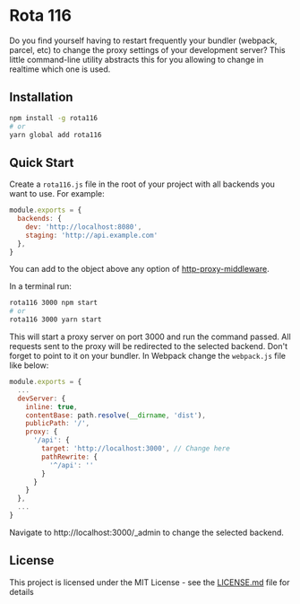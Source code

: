 # Rota 116

Do you find yourself having to restart frequently your bundler (webpack, parcel, etc) to change the proxy settings of your development server? This little command-line utility abstracts this for you allowing to change in realtime which one is used.

## Installation

```bash
npm install -g rota116
# or
yarn global add rota116
```

## Quick Start

Create a `rota116.js` file in the root of your project with all backends you want to use. For example:

```js
module.exports = {
  backends: {
    dev: 'http://localhost:8080',
    staging: 'http://api.example.com'
  },
}
```

You can add to the object above any option of [http-proxy-middleware](https://github.com/chimurai/http-proxy-middleware#options).

In a terminal run:

```bash
rota116 3000 npm start
# or
rota116 3000 yarn start
```

This will start a proxy server on port 3000 and run the command passed. All requests sent to the proxy will be redirected to the selected backend. Don't forget to point to it on your bundler. In Webpack change the `webpack.js` file like below:

```js
module.exports = {
  ...
  devServer: {
    inline: true,
    contentBase: path.resolve(__dirname, 'dist'),
    publicPath: '/',
    proxy: {
      '/api': {
        target: 'http://localhost:3000', // Change here
        pathRewrite: {
          '^/api': ''
        }
      }
    }
  },
  ...
}
```

Navigate to http://localhost:3000/_admin to change the selected backend.

## License

This project is licensed under the MIT License - see the [LICENSE.md](LICENSE.md) file for details
